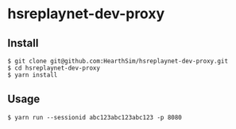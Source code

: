 # hsreplaynet-dev-proxy

## Install

```
$ git clone git@github.com:HearthSim/hsreplaynet-dev-proxy.git
$ cd hsreplaynet-dev-proxy
$ yarn install
```

## Usage

```
$ yarn run --sessionid abc123abc123abc123 -p 8080
```
